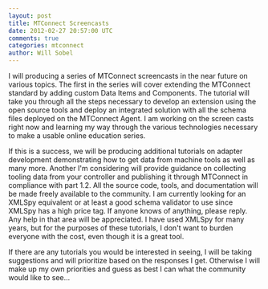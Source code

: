 ```yaml
---           
layout: post
title: MTConnect Screencasts
date: 2012-02-27 20:57:00 UTC
comments: true
categories: mtconnect
author: Will Sobel
---
```


I will producing a series of MTConnect screencasts in the near future on various topics. The first in the series will cover extending the MTConnect standard by adding custom Data Items and Components. The tutorial will take you through all the steps necessary to develop an extension using the open source tools and deploy an integrated solution with all the schema files deployed on the MTConnect Agent. I am working on the screen casts right now and learning my way through the various technologies necessary to make a usable online education series.

If this is a success, we will be producing additional tutorials on adapter development demonstrating how to get data from machine tools as well as many more. Another I'm considering will provide guidance on collecting tooling data from your controller and publishing it through MTConnect in compliance with part 1.2. All the source code, tools, and documentation will be made freely available to the community. I am currently looking for an XMLSpy equivalent or at least a good schema validator to use since XMLSpy has a high price tag. If anyone knows of anything, please reply. Any help in that area will be appreciated. I have used XMLSpy for many years, but for the purposes of these tutorials, I don't want to burden everyone with the cost, even though it is a great tool.

If there are any tutorials you would be interested in seeing, I will be taking suggestions and will prioritize based on the responses I get. Otherwise I will make up my own priorities and guess as best I can what the community would like to see... 
